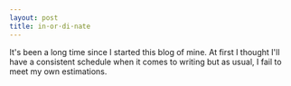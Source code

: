 ```yaml
---
layout: post
title: in·or·di·nate
---
```


It's been a long time since I started this blog of mine. At first I thought I'll have a consistent schedule when it comes to writing but as usual, I fail to meet my own estimations.